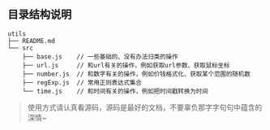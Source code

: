 ## 目录结构说明
```
utils
├── README.md
└── src
    ├── base.js    // 一些基础的、没有办法归类的操作
    ├── url.js     // 和url有关的操作，例如获取url参数、获取鼠标坐标
    ├── number.js  // 和数字有关的操作，例如价钱格式化、获取某个范围的随机数
    ├── regExp.js  // 常用正则表达式集合
    └── time.js    // 和时间有关的操作，例如把时间戳转换为时间
```

> 使用方式请认真看源码，源码是最好的文档，不要辜负那字字句句中蕴含的深情~
